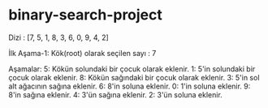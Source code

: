 # binary-search-project
Dizi : [7, 5, 1, 8, 3, 6, 0, 9, 4, 2]

İlk Aşama-1: Kök(root) olarak seçilen sayı : 7

  Aşamalar:
            5: Kökün solundaki bir çocuk olarak eklenir.
            1: 5'in solundaki bir çocuk olarak eklenir.
            8: Kökün sağındaki bir çocuk olarak eklenir.
            3: 5'in sol alt ağacının sağına eklenir.
            6: 8'in soluna eklenir.
            0: 1'in soluna eklenir.
            9: 8'in sağına eklenir.
            4: 3'ün sağına eklenir.
            2: 3'ün soluna eklenir.
